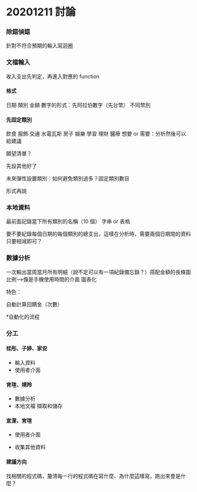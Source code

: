 # 20201211 討論

### 除錯偵錯
針對不符合預期的輸入寫迴圈

### 文檔輸入
收入支出先判定，再進入對應的 function
#### 格式
日期 類別 金額
數字的形式：先阿拉伯數字（先台幣） 不同幣別
#### 先固定類別
飲食 服飾 交通 水電瓦斯 房子 娛樂 學習 理財 醫療
想要 or 需要：分析然後可以給建議

願望清單？

先設其他好了

未來彈性設置類別：如何避免類別過多？固定類別數目

形式再說

### 本地資料
最前面記錄當下所有類別的名稱（10 個）
字串 or 表格

要不要紀錄每個日期的每個類別的總支出，這樣在分析時，需要兩個日期間的資料只要相減即可？

### 數據分析
一次輸出當周當月所有明細（說不定可以有一項紀錄備忘錄？）搭配金額的長條圖比例-->像是手機使用時間的介面
圖表化


特色：

自動計算回饋金（次數）

*自動化的流程

### 分工

#### 桂彤、子婷、家安

- 輸入資料
- 使用者介面

#### 育瑄、靖羚

- 數據分析
- 本地文檔 擷取和儲存

#### 宣潔、育瑄

- 使用者介面

- 收集其他資料

#### 建議方向

找相關的程式碼，釐清每一行的程式碼在寫什麼、為什麼這樣寫，跑出來會是什麼？
